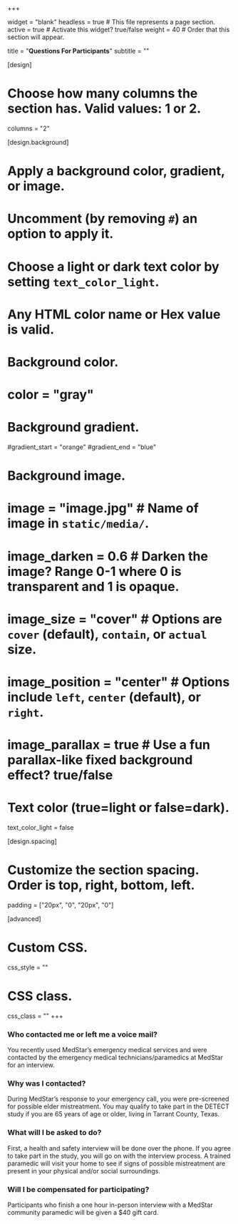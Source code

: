 +++

widget = "blank" 
headless = true  # This file represents a page section.
active = true  # Activate this widget? true/false
weight = 40  # Order that this section will appear.

title = "**Questions For Participants**"
subtitle = ""

[design]
  # Choose how many columns the section has. Valid values: 1 or 2.
  columns = "2"

[design.background]
  # Apply a background color, gradient, or image.
  #   Uncomment (by removing `#`) an option to apply it.
  #   Choose a light or dark text color by setting `text_color_light`.
  #   Any HTML color name or Hex value is valid.

  # Background color.
   # color = "gray"
  
  # Background gradient.
   #gradient_start = "orange"
   #gradient_end = "blue"
  
  # Background image.
  # image = "image.jpg"  # Name of image in `static/media/`.
  # image_darken = 0.6  # Darken the image? Range 0-1 where 0 is transparent and 1 is opaque.
  # image_size = "cover"  #  Options are `cover` (default), `contain`, or `actual` size.
  # image_position = "center"  # Options include `left`, `center` (default), or `right`.
  # image_parallax = true  # Use a fun parallax-like fixed background effect? true/false
  
  # Text color (true=light or false=dark).
  text_color_light = false

[design.spacing]
  # Customize the section spacing. Order is top, right, bottom, left.
  padding = ["20px", "0", "20px", "0"]

[advanced]
 # Custom CSS. 
 css_style = ""
 
 # CSS class.
 css_class = ""
+++


### **Who contacted me or left me a voice mail?**

You recently used MedStar’s emergency medical services and were contacted by the emergency medical technicians/paramedics at MedStar for an interview.

### **Why was I contacted?**

During MedStar’s response to your emergency call, you were pre-screened for possible elder mistreatment. You may qualify to take part in the DETECT study if you are 65 years of age or older, living in Tarrant County, Texas.

### **What will I be asked to do?**

First, a health and safety interview will be done over the phone. If you agree to take part in the study, you will go on with the interview process. A trained paramedic will visit your home to see if signs of possible mistreatment are present in your physical and/or social surroundings.

### **Will I be compensated for participating?**

Participants who finish a one hour in-person interview with a MedStar community paramedic will be given a $40 gift card.
